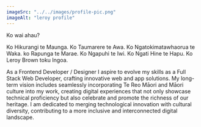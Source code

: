 ```yaml
---
imageSrc: "../../images/profile-pic.png"
imageAlt: "leroy profile"
---
```

Ko wai ahau?

Ko Hikurangi te Maunga.
Ko Taumarere te Awa.
Ko Ngatokimatawhaorua te Waka.
ko Rapunga te Marae.
Ko Ngapuhi te Iwi.
Ko Ngati Hine te Hapu.
Ko Leroy Brown toku Ingoa.

As a Frontend Developer / Designer I aspire to evolve my skills as a Full Stack Web Developer, crafting innovative web and app solutions. My long-term vision includes seamlessly incorporating Te Reo Māori and Māori culture into my work, creating digital experiences that not only showcase technical proficiency but also celebrate and promote the richness of our heritage. I am dedicated to merging technological innovation with cultural diversity, contributing to a more inclusive and interconnected digital landscape.


